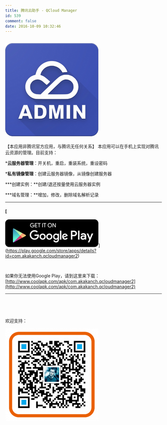 ```yaml
---
title: 腾讯云助手 - QCloud Manager
id: 539
comment: false
date: 2016-10-09 10:32:46
---
```


## [![](https://raw.githubusercontent.com/ankanch/blog/master/images/wp-content/uploads/2016/10/commuity_icon_b_512x512-300x300.png)](https://raw.githubusercontent.com/ankanch/blog/master/images/wp-content/uploads/2016/10/commuity_icon_b_512x512.png)

【本应用非腾讯官方应用，与腾讯无任何关系】
本应用可以在手机上实现对腾讯云资源的管理。目前支持：

***云服务器管理**：开关机，重启，重装系统，重设密码

***私有镜像管理**：创建云服务器镜像，从镜像创建服务器

***创建实例：**创建/退还按量使用云服务器实例

***域名管理：**增加，修改，删除域名解析记录

* * *

#### [
![D90D94331E54D2005CC8CEE352FF98ECF639](https://raw.githubusercontent.com/ankanch/blog/master/images/wp-content/uploads/2016/06/D90D94331E54D2005CC8CEE352FF98ECF639-300x89.png)](https://play.google.com/store/apps/details?id=com.akakanch.qcloudmanager2)

&nbsp;

如果你无法使用Google Play，请到这里来下载：[http://www.coolapk.com/apk/com.akakanch.qcloudmanager2](http://www.coolapk.com/apk/com.akakanch.qcloudmanager2)

* * *

&nbsp;

&nbsp;

欢迎支持：

[![捐赠](https://raw.githubusercontent.com/ankanch/blog/master/images/wp-content/uploads/2016/10/捐赠-300x300.png)](https://raw.githubusercontent.com/ankanch/blog/master/images/wp-content/uploads/2016/10/捐赠.png)